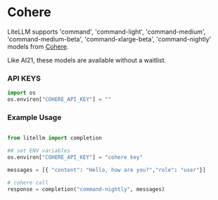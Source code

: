 # Cohere

LiteLLM supports 'command', 'command-light', 'command-medium', 'command-medium-beta', 'command-xlarge-beta', 'command-nightly' models from [Cohere](https://cohere.com/).

Like AI21, these models are available without a waitlist.

### API KEYS

```python
import os
os.environ["COHERE_API_KEY"] = ""
```

### Example Usage

```python

from litellm import completion

## set ENV variables
os.environ["COHERE_API_KEY"] = "cohere key"

messages = [{ "content": "Hello, how are you?","role": "user"}]

# cohere call
response = completion("command-nightly", messages)
```
